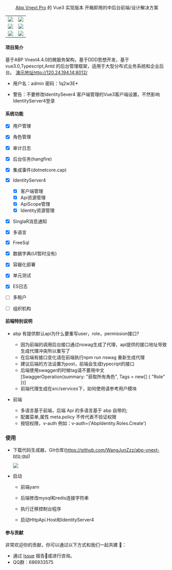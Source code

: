 ﻿<div align="center">

​																			[Abp Vnext Pro](https://github.com/WangJunZzz/abp-vnext-pro) 的 Vue3 实现版本  开箱即用的中后台前端/设计解决方案

<table>
    <tr>
        <td><img src="https://blog-resouce.oss-cn-shenzhen.aliyuncs.com/images/abp/4.4/4.4login.png"/></td>
        <td><img src="https://blog-resouce.oss-cn-shenzhen.aliyuncs.com/images/abp/4.4/4.4roole.png"/></td>
    </tr>
    <tr>
         <td><img src="https://blog-resouce.oss-cn-shenzhen.aliyuncs.com/images/abp/4.4/4.4hangfire.png"/></td>
        <td><img src="https://blog-resouce.oss-cn-shenzhen.aliyuncs.com/images/abp/4.4/4.4cap.png"/></td>
    </tr>
        <tr>
         <td><img src="https://blog-resouce.oss-cn-shenzhen.aliyuncs.com/images/abp/4.4/4.4client.png"/></td>
        <td><img src="https://blog-resouce.oss-cn-shenzhen.aliyuncs.com/images/abp/4.4/4.4identity.png"/></td>
    </tr>
</table>

</div>

#### 项目简介

基于ABP Vnext4.4.0的微服务架构，基于DDD思想开发，基于vue3.0,Typescript,Antd 的后台管理框架，适用于大型分布式业务系统和企业后台。
[演示地址http://120.24.194.14:8012/](http://120.24.194.14:8012/) 

- 用户名：admin 密码：1q2w3E*

- 警告：不要修改IdentitySever4 客户端管理的Vue3客户端设置，不然影响IdentityServer4登录

#### 系统功能

- [x] 用户管理
- [x] 角色管理
- [x] 审计日志
- [x] 后台任务(hangfire)
- [x] 集成事件(dotnetcore.cap)
- [x] IdentityServer4
  	- [x] 客户端管理
  	- [x] Api资源管理
  	- [x] ApiScope管理
  	- [x] Identity资源管理
- [x] SinglaR消息通知
- [x] 多语言
- [x] FreeSql
- [x] 数据字典(UI暂时没有)
- [x] 容器化部署
- [x] 单元测试
- [x] ES日志
- [ ] 多租户
- [ ] 组织机构



#### 前端特别说明

- abp 有提供默认api为什么要重写user，role，permission接口?
  - 因为前端的调用后台接口通过nswag生成了代理，api提供的接口地址导致生成代理冲突所以重写了
  - 在后端有接口变化请在前端执行npm run nswag 重新生成代理
  - 建议后端的方法设置为post，前端会生成typecript的接口
  - 后端使用swagger的时候tag请不要用中文   [SwaggerOperation(summary: "获取所有角色", Tags = new[] { "Role" })]
  - 前端代理生成在src/services下，如何使用请参考用户模块
  
- 前端
  - 多语言基于前端，后端 Api 的多语言基于 abp 自带的;
  - 配置菜单,属性 meta.policy 不传代表不验证权限
  - 按钮权限，v-auth 例如：v-auth=('AbpIdentity.Roles.Create')

### 使用

- 下载代码生成器，Git仓库(https://github.com/WangJunZzz/abp-vnext-pro-gui)

  ![](https://blog-resouce.oss-cn-shenzhen.aliyuncs.com/images/abp/gui.png)

- 启动
  - 前端yarn
  
  - 后端修改mysql和redis连接字符串
  
  - 执行迁移控制台程序
  
  - 启动HttpApi.Host和IdentityServer4
  
    

#### 参与贡献

非常欢迎你的贡献，你可以通过以下方式和我们一起共建 :star2:：

- 通过 [Issue](https://github.com/WangJunZzz/abp-vnext-pro/issues) 报告:bug:或进行咨询。
- QQ群：686933575
